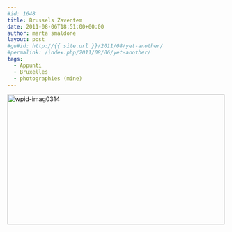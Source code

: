 ```yaml
---
#id: 1648
title: Brussels Zaventem
date: 2011-08-06T18:51:00+00:00
author: marta smaldone
layout: post
#gu#id: http://{{ site.url }}/2011/08/yet-another/
#permalink: /index.php/2011/08/06/yet-another/
tags:
  - Appunti
  - Bruxelles
  - photographies (mine)
---
```

<img class="aligncenter size-full wp-image-3593" src="{{ site.url }}/images/uploads/2011/08/wpid-IMAG0314-1.jpg" alt="wpid-imag0314" width="499" height="299" srcset="{{ site.url }}/images/uploads/2011/08/wpid-IMAG0314-1.jpg 499w, {{ site.url }}/images/uploads/2011/08/wpid-IMAG0314-1-300x180.jpg 300w" sizes="(max-width: 499px) 100vw, 499px" />
